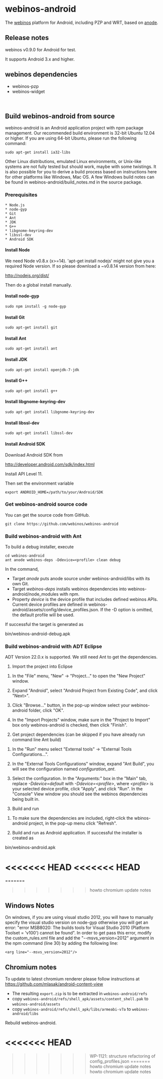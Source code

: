 # webinos-android

The [webinos](http://www.webinos.org/) platform for Android, including PZP and WRT, based on [anode](https://github.com/paddybyers/anode).


## Release notes

webinos v0.9.0 for Android for test.

It supports Android 3.x and higher.


## webinos dependencies

* webinos-pzp
* webinos-widget

<br>

## Build webinos-android from source

webinos-android is an Android application project with npm package management. Our recommended build environment is 32-bit Ubuntu 12.04 or higher. If you are using 64-bit Ubuntu, please run the following command:

    sudo apt-get install ia32-libs

Other Linux distributions, emulated Linux environments, or Unix-like systems are not fully tested but should work, maybe with some twistings. It is also possible for you to derive a build process based on instructions here for other platforms like Windows, Mac OS. A few Windows build notes can be found in webinos-android/build_notes.md in the source package.


### Prerequisites

    * Node.js
    * node-gyp
    * Git
    * Ant
    * JDK
    * G++
    * libgnome-keyring-dev
    * libssl-dev
    * Android SDK


#### Install Node

We need Node v0.8.x (x>=14). 'apt-get install nodejs' might not give you a required Node version. If so please download a ~v0.8.14 version from here:

http://nodejs.org/dist/

Then do a global install manually.


#### Install node-gyp

    sudo npm install -g node-gyp


#### Install Git

    sudo apt-get install git


#### Install Ant

    sudo apt-get install ant


#### Install JDK

    sudo apt-get install openjdk-7-jdk


#### Install G++

    sudo apt-get install g++


#### Install libgnome-keyring-dev

    sudo apt-get install libgnome-keyring-dev


#### Install libssl-dev

    sudo apt-get install libssl-dev


#### Install Android SDK

Download Android SDK from 

http://developer.android.com/sdk/index.html

Install API Level 11.

Then set the environment variable

    export ANDROID_HOME=/path/to/your/Android/SDK


### Get webinos-android source code

You can get the source code from GitHub.

    git clone https://github.com/webinos/webinos-android


### Build webinos-android with Ant

To build a debug installer, execute

    cd webinos-android
    ant anode webinos-deps -Ddevice=<profile> clean debug

In the command,

* Target *anode* puts anode source under webinos-android/libs with its own Git.
* Target *webinos-deps* installs webinos dependencies into webinos-android/node_modules with npm.
* Property *device* is the device profile that includes defined webinos APIs. Current device profiles are defined in webinos-android/assets/config/device_profiles.json. If the -D option is omitted, the default profile will be used.

If successful the target is generated as

bin/webinos-android-debug.apk


### Build webinos-android with ADT Eclipse

ADT Version 22.0.x is supported. We still need Ant to get the dependencies.

1. Import the project into Eclipse
  
  1) In the "File" menu, "New" -> "Project..." to open the "New Project" window.
  
  2) Expand "Android", select "Android Project from Existing Code", and click "Next>".
  
  3) Click "Browse..." button, in the pop-up window select your webinos-android folder, click "OK".
  
  4) In the "Import Projects" window, make sure in the "Project to Import" box only webinos-android is checked, then click "Finish".

2. Get project dependencies (can be skipped if you have already run command line Ant build)
  
  1) In the "Run" menu select "External tools" -> "External Tools Configurations...".
  
  2) In the "External Tools Configurations" window, expand "Ant Build", you will see the configuration named *configuration_ant*.
  
  3) Select the configuration. In the "Arguments:" box in the "Main" tab, replace *-Ddevice=default* with *-Ddevice=&lt;profile&gt;*, where *&lt;profile&gt;* is your selected device profile, click "Apply", and click "Run". In the "Console" View window you should see the webinos dependencies being built in.

3. Build and run
  
  1) To make sure the dependencies are included, right-click the wbinos-android project, in the pop-up menu click "Refresh".
  
  2) Build and run as Android application. If successful the installer is created as

  bin/webinos-android.apk


<<<<<<< HEAD
<<<<<<< HEAD
=======
=======
>>>>>>> howto chromium update notes
## Windows Notes

On windows, if you are using visual studio 2012, you will have to manually specify the visual studio version on node-gyp otherwise you will get an error:
"error MSB8020: The builds tools for Visual Studio 2010 (Platform Toolset = 'v100') cannot be found".
In order to get pass this error, modify the custom_rules.xml file and add the "--msvs_version=2012" argument in the npm command (line 30) by adding the following line:

    <arg line="--msvs_version=2012"/>
	
## Chromium notes

To update to latest chromium renderer please follow instructions at https://github.com/mlasak/android-content-view

* The resulting ```export.zip``` is to be extracted in ```webinos-android/refs``` 
* copy ```webinos-android/refs/shell_apk/assets/content_shell.pak``` to ```webinos-android/assets```
* copy ```webinos-android/refs/shell_apk/libs/armeabi-v7a``` to ```webinos-android/libs```

Rebuild webinos-android.

<<<<<<< HEAD
=======
>>>>>>> WP-1121: structure refactoring of config_profiles.json
=======
>>>>>>> howto chromium update notes
>>>>>>> howto chromium update notes

